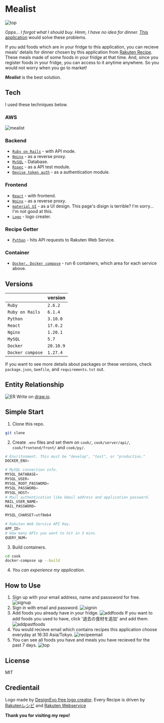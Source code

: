 # Mealist

![top](https://user-images.githubusercontent.com/72122101/142732224-de059f62-0f9e-4cb8-b6d1-6b54aca3c863.png)

*Opps... I forgot what I should buy.*
*Hmm, I have no idea for dinner.*
[This application]() would solve these problems.

If you add foods which are in your fridge to this application, you can recieve meals' details for dinner chosen by this application from [Rakuten Recipe](https://recipe.rakuten.co.jp/).
These meals made of some foods in your fridge at that time.
And, since you register foods in your fridge, you can access to it anytime anywhere. So you would not worry when you go to market!

***Mealist*** is the best solution.

## Tech

I used these techniques below.

### AWS
![mealist](https://user-images.githubusercontent.com/72122101/145717252-7e123217-6e09-4c7e-9453-82711f29b8a2.png)

### Backend
- [`Ruby on Rails`](https://github.com/rails/rails) - with API mode.
- [`Nginx`](https://nginx.org/) - as a reverse proxy.
- [`MySQL`](https://www.mysql.com) - Database.
- [`Rspec`](https://rspec.info/) - as a API test module.
- [`Devise token auth`](https://devise-token-auth.gitbook.io/devise-token-auth) - as a authentication module.

### Frontend
- [`React`](https://github.com/rails/rails) - with frontend.
- [`Nginx`](https://nginx.org/) - as a reverse proxy.
- [`material UI`](https://mui.com/) - as a UI design. This page's disign is terrible? I'm sorry... I'm not good at this.
- [`Logo`](https://mui.com/) - logo creater.

### Recipe Getter
- [`Python`](https://www.python.org) - hits API requests to Rakuten Web Service.

### Container
- [`Docker, Docker compose`](https://www.docker.com/) - run 6 containers, which area for each service above.

## Versions
| | version |
----|----
| `Ruby` | `2.6.2` |
| `Ruby on Rails` | `6.1.4` |
| `Python` | `3.10.0` |
| `React` | `17.0.2` |
| `Nginx` | `1.20.1` |
| `MySQL` | `5.7` |
| `Docker` | `20.10.9` |
| `Docker compose` | `1.27.4` |

If you want to see more details about packages or these versions, check `package.json`, `Gemfile`, and `requirements.txt` out.

## Entity Relationship
![ER](https://user-images.githubusercontent.com/72122101/142730441-e27aece2-8f3e-418c-a93d-c2a23bb761ed.png)
Write on [draw.io](https://app.diagrams.net/).

## Simple Start
1. Clone this repo.

```sh
git clone
```

2. Create `.env` files and set them on `cook/`, `cook/server/api/`, `cook/frontend/front/` and `cook/py/`.

```python
# Envritonment. This must be "develop", "test", or "production."
DOCKER_ENV=

# MySQL connection info.
MYSQL_DATABASE=
MYSQL_USER=
MYSQL_ROOT_PASSWORD=
MYSQL_PASSWORD=
MYSQL_HOST=
# Mail authentication like Gmail address and application password.
MAIL_USER_NAME=
MAIL_PASSWORD=

MYSQL_CHARSET=utf8mb4

# Rakuten Web Service API Key.
APP_ID=
# How many APIs you want to hit in 3 mins.
QUERY_NUM=

```

3. Build containers.
```sh
cd cook
docker-compose up --build
```

4. *You can experience my application.*

## How to Use

1. Sign up with your email address, name and passsword for free.
![signup](https://user-images.githubusercontent.com/72122101/142730364-1fe6fb22-eea9-4102-9359-76f0e244b794.png)
2. Sign in with email and password.
![signin](https://user-images.githubusercontent.com/72122101/142730378-51ca5359-5a95-412e-b5dc-85ece6a9bff6.png)
3. Add foods you already have in your fridge.
![addfoods](https://user-images.githubusercontent.com/72122101/142746393-4c4acb3e-c2d8-4b80-acc1-7a6746ff45eb.png)
If you want to add foods you used to have, click '過去の食材を追加' and add them.
![addpastfoods](https://user-images.githubusercontent.com/72122101/142746403-91710666-1ae8-4d75-84b5-5ae78c6b1620.png)
4. You would recieve email which contains recipes this application choose everyday at 16:30 Asia/Tokyo.
![recipeemail](https://user-images.githubusercontent.com/72122101/142731996-1980f27a-1750-4c55-a9ef-1a7e7923e8d5.jpg)
5. You can see all foods you have and meals you have recieved for the past 7 days.
![top](https://user-images.githubusercontent.com/72122101/142732224-de059f62-0f9e-4cb8-b6d1-6b54aca3c863.png)

## License

MIT

## Credientail

Logo made by [DesignEvo free logo creator](https://www.designevo.com/).
Every Recipe is driven by [Rakutenレシピ](https://recipe.rakuten.co.jp/) and [Rakuten Webservice](https://webservice.rakuten.co.jp/)

**Thank you for visiting my repo!**
